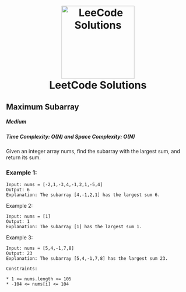 <h1 align="center">
  <br>
  <a href="https://leetcode.com/"><img src="https://camo.githubusercontent.com/1eca2365da012b44816f2402011dc3ba78cefbe78228b22d60161a898d015b67/68747470733a2f2f6d69726f2e6d656469756d2e636f6d2f6d61782f313230302f312a4c75723972724a49547346526e7549595552596b53672e6a706567" alt="LeeCode Solutions" width="200"></a>
  <br>
  LeetCode Solutions
  <br>
</h1>

## Maximum Subarray
<h5><b>Medium</b></h5>
<h5><b>Time Complexity: O(N) and Space Complexity: O(N)</b></h5>

Given an integer array nums, find the subarray with the largest sum, and return its sum.

### Example 1:
```
Input: nums = [-2,1,-3,4,-1,2,1,-5,4]
Output: 6
Explanation: The subarray [4,-1,2,1] has the largest sum 6.
```

Example 2:
```
Input: nums = [1]
Output: 1
Explanation: The subarray [1] has the largest sum 1.
```

Example 3:
```
Input: nums = [5,4,-1,7,8]
Output: 23
Explanation: The subarray [5,4,-1,7,8] has the largest sum 23.
```

```
Constraints:

* 1 <= nums.length <= 105
* -104 <= nums[i] <= 104
```
